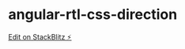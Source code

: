 # angular-rtl-css-direction

[Edit on StackBlitz ⚡️](https://stackblitz.com/edit/angular-rtl-css-direction)